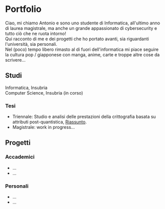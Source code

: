 # Portfolio
Ciao, mi chiamo Antonio e sono uno studente di Informatica, all'ultimo anno di laurea magistrale, ma anche un grande appassionato di cybersecurity e tutto ciò che ne ruota intorno!  
Qui racconto di me e dei progetti che ho portato avanti, sia riguardanti l'università, sia personali.  
Nel (poco) tempo libero rimasto al di fuori dell'informatica mi piace seguire la cultura pop / giapponese con manga, anime, carte e troppe altre cose da scrivere...

## Studi
Informatica, Insubria  
Computer Science, Insubria (in corso)

### Tesi
- Triennale: Studio e analisi delle prestazioni della crittografia basata su attributi post-quantistica, [Riassunto](./post-quantum.md).
- Magistrale: work in progress...

## Progetti

### Accademici
- ...
- ...

### Personali
- ...
- ...
